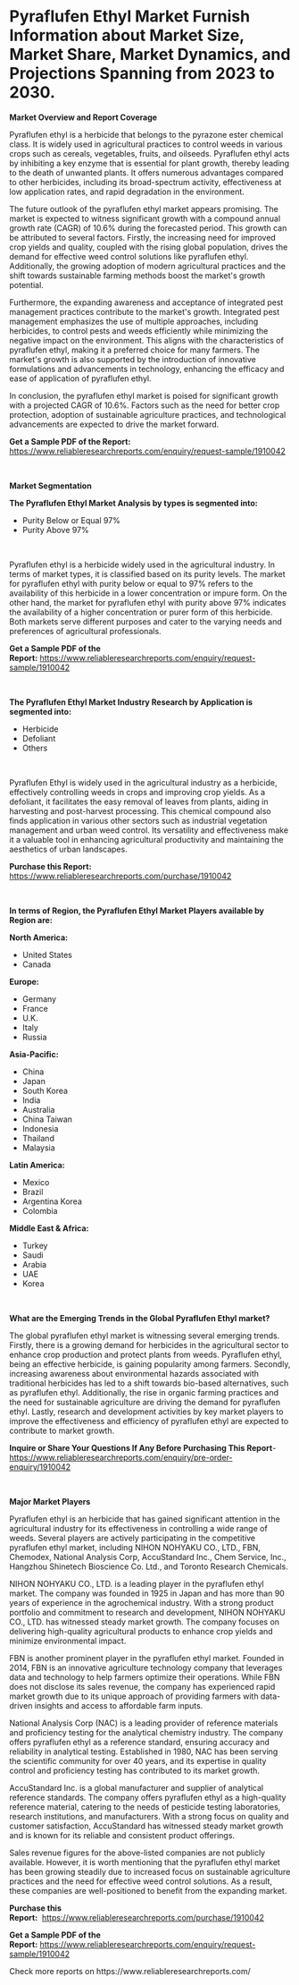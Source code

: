 <p><h1>Pyraflufen Ethyl Market Furnish Information about Market Size, Market Share, Market Dynamics, and Projections Spanning from 2023 to 2030.</h1></p><p><strong>Market Overview and Report Coverage</strong></p>
<p><p>Pyraflufen ethyl is a herbicide that belongs to the pyrazone ester chemical class. It is widely used in agricultural practices to control weeds in various crops such as cereals, vegetables, fruits, and oilseeds. Pyraflufen ethyl acts by inhibiting a key enzyme that is essential for plant growth, thereby leading to the death of unwanted plants. It offers numerous advantages compared to other herbicides, including its broad-spectrum activity, effectiveness at low application rates, and rapid degradation in the environment.</p><p>The future outlook of the pyraflufen ethyl market appears promising. The market is expected to witness significant growth with a compound annual growth rate (CAGR) of 10.6% during the forecasted period. This growth can be attributed to several factors. Firstly, the increasing need for improved crop yields and quality, coupled with the rising global population, drives the demand for effective weed control solutions like pyraflufen ethyl. Additionally, the growing adoption of modern agricultural practices and the shift towards sustainable farming methods boost the market's growth potential.</p><p>Furthermore, the expanding awareness and acceptance of integrated pest management practices contribute to the market's growth. Integrated pest management emphasizes the use of multiple approaches, including herbicides, to control pests and weeds efficiently while minimizing the negative impact on the environment. This aligns with the characteristics of pyraflufen ethyl, making it a preferred choice for many farmers. The market's growth is also supported by the introduction of innovative formulations and advancements in technology, enhancing the efficacy and ease of application of pyraflufen ethyl.</p><p>In conclusion, the pyraflufen ethyl market is poised for significant growth with a projected CAGR of 10.6%. Factors such as the need for better crop protection, adoption of sustainable agriculture practices, and technological advancements are expected to drive the market forward.</p></p>
<p><strong>Get a Sample PDF of the Report:</strong> <a href="https://www.reliableresearchreports.com/enquiry/request-sample/1910042">https://www.reliableresearchreports.com/enquiry/request-sample/1910042</a></p>
<p>&nbsp;</p>
<p><strong>Market Segmentation</strong></p>
<p><strong>The Pyraflufen Ethyl Market Analysis by types is segmented into:</strong></p>
<p><ul><li>Purity Below or Equal 97%</li><li>Purity Above 97%</li></ul></p>
<p>&nbsp;</p>
<p><p>Pyraflufen ethyl is a herbicide widely used in the agricultural industry. In terms of market types, it is classified based on its purity levels. The market for pyraflufen ethyl with purity below or equal to 97% refers to the availability of this herbicide in a lower concentration or impure form. On the other hand, the market for pyraflufen ethyl with purity above 97% indicates the availability of a higher concentration or purer form of this herbicide. Both markets serve different purposes and cater to the varying needs and preferences of agricultural professionals.</p></p>
<p><strong>Get a Sample PDF of the Report:</strong>&nbsp;<a href="https://www.reliableresearchreports.com/enquiry/request-sample/1910042">https://www.reliableresearchreports.com/enquiry/request-sample/1910042</a></p>
<p>&nbsp;</p>
<p><strong>The Pyraflufen Ethyl Market Industry Research by Application is segmented into:</strong></p>
<p><ul><li>Herbicide</li><li>Defoliant</li><li>Others</li></ul></p>
<p>&nbsp;</p>
<p><p>Pyraflufen Ethyl is widely used in the agricultural industry as a herbicide, effectively controlling weeds in crops and improving crop yields. As a defoliant, it facilitates the easy removal of leaves from plants, aiding in harvesting and post-harvest processing. This chemical compound also finds application in various other sectors such as industrial vegetation management and urban weed control. Its versatility and effectiveness make it a valuable tool in enhancing agricultural productivity and maintaining the aesthetics of urban landscapes.</p></p>
<p><strong>Purchase this Report:</strong>&nbsp; <a href="https://www.reliableresearchreports.com/purchase/1910042">https://www.reliableresearchreports.com/purchase/1910042</a></p>
<p>&nbsp;</p>
<p><strong>In terms of Region, the Pyraflufen Ethyl Market Players available by Region are:</strong></p>
<p>
    <p> <strong> North America: </strong>
        <ul>
            <li>United States</li>
            <li>Canada</li>
        </ul>
        </p> 
    <p> <strong> Europe: </strong>
        <ul>
            <li>Germany</li>
            <li>France</li>
            <li>U.K.</li>
            <li>Italy</li>
            <li>Russia</li>
        </ul>
        </p> 
    <p> <strong> Asia-Pacific: </strong>
        <ul>
            <li>China</li>
            <li>Japan</li>
            <li>South Korea</li>
            <li>India</li>
            <li>Australia</li>
            <li>China Taiwan</li>
            <li>Indonesia</li>
            <li>Thailand</li>
            <li>Malaysia</li>
        </ul>
        </p> 
    <p> <strong> Latin America: </strong>
        <ul>
            <li>Mexico</li>
            <li>Brazil</li>
            <li>Argentina Korea</li>
            <li>Colombia</li>
        </ul>
        </p> 
    <p> <strong> Middle East & Africa: </strong>
        <ul>
            <li>Turkey</li>
            <li>Saudi</li>
            <li>Arabia</li>
            <li>UAE</li>
            <li>Korea</li>
        </ul>
    </p>
    </p>
<p>&nbsp;</p>
<p><strong>What are the Emerging Trends in the Global Pyraflufen Ethyl market?</strong></p>
<p><p>The global pyraflufen ethyl market is witnessing several emerging trends. Firstly, there is a growing demand for herbicides in the agricultural sector to enhance crop production and protect plants from weeds. Pyraflufen ethyl, being an effective herbicide, is gaining popularity among farmers. Secondly, increasing awareness about environmental hazards associated with traditional herbicides has led to a shift towards bio-based alternatives, such as pyraflufen ethyl. Additionally, the rise in organic farming practices and the need for sustainable agriculture are driving the demand for pyraflufen ethyl. Lastly, research and development activities by key market players to improve the effectiveness and efficiency of pyraflufen ethyl are expected to contribute to market growth.</p></p>
<p><strong>Inquire or Share Your Questions If Any Before Purchasing This Report</strong>- <a href="https://www.reliableresearchreports.com/enquiry/pre-order-enquiry/1910042">https://www.reliableresearchreports.com/enquiry/pre-order-enquiry/1910042</a></p>
<p>&nbsp;</p>
<p><strong>Major Market Players</strong></p>
<p><p>Pyraflufen ethyl is an herbicide that has gained significant attention in the agricultural industry for its effectiveness in controlling a wide range of weeds. Several players are actively participating in the competitive pyraflufen ethyl market, including NIHON NOHYAKU CO., LTD., FBN, Chemodex, National Analysis Corp, AccuStandard Inc., Chem Service, Inc., Hangzhou Shinetech Bioscience Co. Ltd., and Toronto Research Chemicals.</p><p>NIHON NOHYAKU CO., LTD. is a leading player in the pyraflufen ethyl market. The company was founded in 1925 in Japan and has more than 90 years of experience in the agrochemical industry. With a strong product portfolio and commitment to research and development, NIHON NOHYAKU CO., LTD. has witnessed steady market growth. The company focuses on delivering high-quality agricultural products to enhance crop yields and minimize environmental impact.</p><p>FBN is another prominent player in the pyraflufen ethyl market. Founded in 2014, FBN is an innovative agriculture technology company that leverages data and technology to help farmers optimize their operations. While FBN does not disclose its sales revenue, the company has experienced rapid market growth due to its unique approach of providing farmers with data-driven insights and access to affordable farm inputs.</p><p>National Analysis Corp (NAC) is a leading provider of reference materials and proficiency testing for the analytical chemistry industry. The company offers pyraflufen ethyl as a reference standard, ensuring accuracy and reliability in analytical testing. Established in 1980, NAC has been serving the scientific community for over 40 years, and its expertise in quality control and proficiency testing has contributed to its market growth.</p><p>AccuStandard Inc. is a global manufacturer and supplier of analytical reference standards. The company offers pyraflufen ethyl as a high-quality reference material, catering to the needs of pesticide testing laboratories, research institutions, and manufacturers. With a strong focus on quality and customer satisfaction, AccuStandard has witnessed steady market growth and is known for its reliable and consistent product offerings.</p><p>Sales revenue figures for the above-listed companies are not publicly available. However, it is worth mentioning that the pyraflufen ethyl market has been growing steadily due to increased focus on sustainable agriculture practices and the need for effective weed control solutions. As a result, these companies are well-positioned to benefit from the expanding market.</p></p>
<p><strong>Purchase this Report:</strong>&nbsp;&nbsp;<a href="https://www.reliableresearchreports.com/purchase/1910042">https://www.reliableresearchreports.com/purchase/1910042</a></p>
<p></p>
<p><strong>Get a Sample PDF of the Report:</strong>&nbsp;<a href="https://www.reliableresearchreports.com/enquiry/request-sample/1910042">https://www.reliableresearchreports.com/enquiry/request-sample/1910042</a></p>
<p>Check more reports on https://www.reliableresearchreports.com/</p>